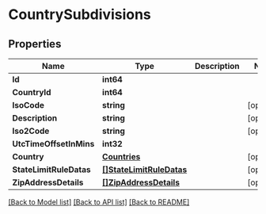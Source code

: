 # CountrySubdivisions

## Properties

Name | Type | Description | Notes
------------ | ------------- | ------------- | -------------
**Id** | **int64** |  | 
**CountryId** | **int64** |  | 
**IsoCode** | **string** |  | [optional] 
**Description** | **string** |  | [optional] 
**Iso2Code** | **string** |  | [optional] 
**UtcTimeOffsetInMins** | **int32** |  | 
**Country** | [**Countries**](Countries.md) |  | [optional] 
**StateLimitRuleDatas** | [**[]StateLimitRuleDatas**](StateLimitRuleDatas.md) |  | [optional] 
**ZipAddressDetails** | [**[]ZipAddressDetails**](ZipAddressDetails.md) |  | [optional] 

[[Back to Model list]](../README.md#documentation-for-models) [[Back to API list]](../README.md#documentation-for-api-endpoints) [[Back to README]](../README.md)


